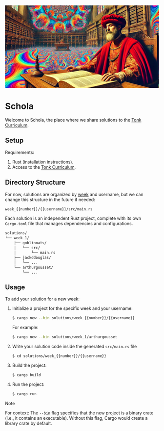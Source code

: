 ![Schola Cover](schola-cover.png)

# Schola

Welcome to Schola, the place where we share solutions to the [Tonk Curriculum][tonk-curriculum].

## Setup

Requirements:

1. Rust ([installation instructions](https://www.rust-lang.org/tools/install)).
1. Access to the [Tonk Curriculum][tonk-curriculum].

## Directory Structure

For now, solutions are organized by [week][tonk-curriculum] and username, but we can change this
structure in the future if needed:

```
week_{{number}}/{{username}}/src/main.rs
```

Each solution is an independent Rust project, complete with its own `Cargo.toml` file that manages
dependencies and configurations.

```
solutions/
└── week_1/
    ├── goblinoats/
    │   └── src/
    │       └── main.rs
    ├── jackddouglas/
    │   └── ...
    └── arthurgousset/
        └── ...
```

## Usage

To add your solution for a new week:

1. Initialize a project for the specific week and your username:

   ```sh
   $ cargo new --bin solutions/week_{{number}}/{{username}}
   ```

   For example:

   ```sh
   $ cargo new --bin solutions/week_1/arthurgousset
   ```

1. Write your solution code inside the generated `src/main.rs` file
   ```sh
   $ cd solutions/week_{{number}}/{{username}}
   ```
1. Build the project:
   ```sh
   $ cargo build
   ```
1. Run the project:
   ```sh
   $ cargo run
   ```

> [!NOTE]  
> For context: The `--bin` flag specifies that the new project is a binary crate (i.e., it contains
> an executable). Without this flag, Cargo would create a library crate by default.

<!-- References -->

[tonk-curriculum]:
  https://www.notion.so/tonk/Foundation-for-Applied-Cryptography-0a33951054b84cd68c3e030bed945003

